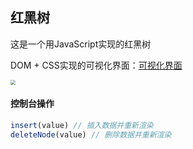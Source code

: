 ## 红黑树

这是一个用JavaScript实现的红黑树

DOM + CSS实现的可视化界面：[可视化界面](https://tttinkl.github.io/RedBlackTreeByJS/)

<img src="/Users/tttinkl/Desktop/DDDDD/damiaoClass/miao/myDataStructure/image.png" style="zoom:50%;" />



#### 控制台操作

```js
insert(value) // 插入数据并重新渲染
deleteNode(value) // 删除数据并重新渲染
```













